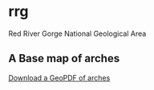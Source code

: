 # rrg

Red River Gorge National Geological Area

## A Base map of arches

[Download a GeoPDF of arches](basemap/rrg.pdf)
 

